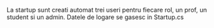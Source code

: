 La startup sunt creati automat trei useri pentru fiecare rol, un prof, un student si un admin. Datele de logare se gasesc in Startup.cs
